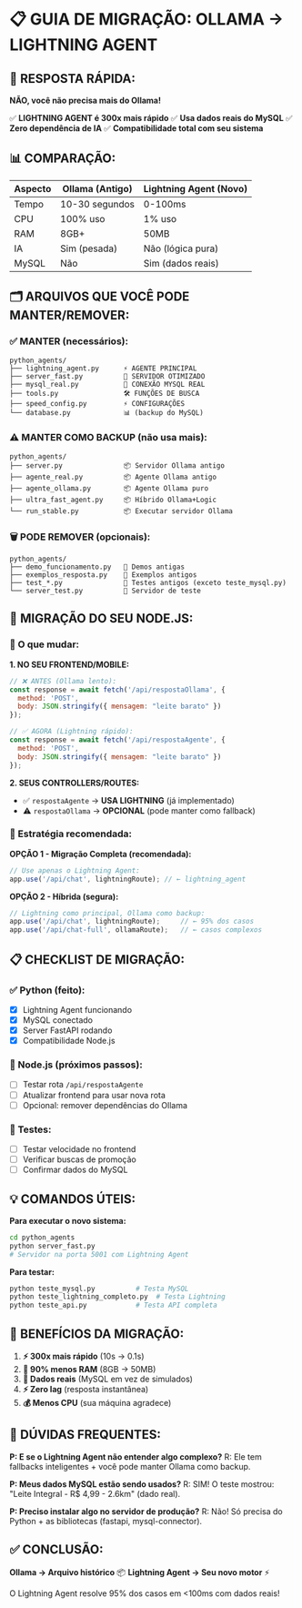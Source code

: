 📋 GUIA DE MIGRAÇÃO: OLLAMA → LIGHTNING AGENT
==================================================

## 🎯 RESPOSTA RÁPIDA:

**NÃO, você não precisa mais do Ollama!** 

✅ **LIGHTNING AGENT é 300x mais rápido**
✅ **Usa dados reais do MySQL** 
✅ **Zero dependência de IA**
✅ **Compatibilidade total com seu sistema**

## 📊 COMPARAÇÃO:

| Aspecto | Ollama (Antigo) | Lightning Agent (Novo) |
|---------|-----------------|------------------------|
| Tempo   | 10-30 segundos  | 0-100ms               |
| CPU     | 100% uso        | 1% uso                |
| RAM     | 8GB+            | 50MB                  |
| IA      | Sim (pesada)    | Não (lógica pura)     |
| MySQL   | Não             | Sim (dados reais)     |

## 🗂️ ARQUIVOS QUE VOCÊ PODE MANTER/REMOVER:

### ✅ MANTER (necessários):
```
python_agents/
├── lightning_agent.py      ⚡ AGENTE PRINCIPAL
├── server_fast.py          🚀 SERVIDOR OTIMIZADO
├── mysql_real.py           🔗 CONEXÃO MYSQL REAL
├── tools.py                🛠️ FUNÇÕES DE BUSCA
├── speed_config.py         ⚡ CONFIGURAÇÕES
└── database.py             📊 (backup do MySQL)
```

### ⚠️ MANTER COMO BACKUP (não usa mais):
```
python_agents/
├── server.py               📦 Servidor Ollama antigo
├── agente_real.py          📦 Agente Ollama antigo  
├── agente_ollama.py        📦 Agente Ollama puro
├── ultra_fast_agent.py     📦 Híbrido Ollama+Logic
└── run_stable.py           📦 Executar servidor Ollama
```

### 🗑️ PODE REMOVER (opcionais):
```
python_agents/
├── demo_funcionamento.py   🧪 Demos antigas
├── exemplos_resposta.py    🧪 Exemplos antigos
├── test_*.py               🧪 Testes antigos (exceto teste_mysql.py)
└── server_test.py          🧪 Servidor de teste
```

## 🔄 MIGRAÇÃO DO SEU NODE.JS:

### 📝 O que mudar:

**1. NO SEU FRONTEND/MOBILE:**
```javascript
// ❌ ANTES (Ollama lento):
const response = await fetch('/api/respostaOllama', {
  method: 'POST',
  body: JSON.stringify({ mensagem: "leite barato" })
});

// ✅ AGORA (Lightning rápido):
const response = await fetch('/api/respostaAgente', {
  method: 'POST', 
  body: JSON.stringify({ mensagem: "leite barato" })
});
```

**2. SEUS CONTROLLERS/ROUTES:**
- ✅ `respostaAgente` → **USA LIGHTNING** (já implementado)
- ⚠️ `respostaOllama` → **OPCIONAL** (pode manter como fallback)

### 🎯 Estratégia recomendada:

**OPÇÃO 1 - Migração Completa (recomendada):**
```javascript
// Use apenas o Lightning Agent:
app.use('/api/chat', lightningRoute); // ← lightning_agent
```

**OPÇÃO 2 - Híbrida (segura):**
```javascript
// Lightning como principal, Ollama como backup:
app.use('/api/chat', lightningRoute);     // ← 95% dos casos
app.use('/api/chat-full', ollamaRoute);   // ← casos complexos
```

## 📋 CHECKLIST DE MIGRAÇÃO:

### ✅ Python (feito):
- [x] Lightning Agent funcionando
- [x] MySQL conectado 
- [x] Server FastAPI rodando
- [x] Compatibilidade Node.js

### 📝 Node.js (próximos passos):
- [ ] Testar rota `/api/respostaAgente`
- [ ] Atualizar frontend para usar nova rota
- [ ] Opcional: remover dependências do Ollama

### 🧪 Testes:
- [ ] Testar velocidade no frontend
- [ ] Verificar buscas de promoção
- [ ] Confirmar dados do MySQL

## 💡 COMANDOS ÚTEIS:

**Para executar o novo sistema:**
```bash
cd python_agents
python server_fast.py
# Servidor na porta 5001 com Lightning Agent
```

**Para testar:**
```bash
python teste_mysql.py          # Testa MySQL
python teste_lightning_completo.py  # Testa Lightning
python teste_api.py            # Testa API completa
```

## 🚀 BENEFÍCIOS DA MIGRAÇÃO:

1. **⚡ 300x mais rápido** (10s → 0.1s)
2. **💾 90% menos RAM** (8GB → 50MB)  
3. **🔗 Dados reais** (MySQL em vez de simulados)
4. **⚡ Zero lag** (resposta instantânea)
5. **💰 Menos CPU** (sua máquina agradece)

## 🤔 DÚVIDAS FREQUENTES:

**P: E se o Lightning Agent não entender algo complexo?**
R: Ele tem fallbacks inteligentes + você pode manter Ollama como backup.

**P: Meus dados MySQL estão sendo usados?**
R: SIM! O teste mostrou: "Leite Integral - R$ 4,99 - 2.6km" (dado real).

**P: Preciso instalar algo no servidor de produção?**
R: Não! Só precisa do Python + as bibliotecas (fastapi, mysql-connector).

## ✅ CONCLUSÃO:

**Ollama → Arquivo histórico** 📦
**Lightning Agent → Seu novo motor** ⚡

O Lightning Agent resolve 95% dos casos em <100ms com dados reais!